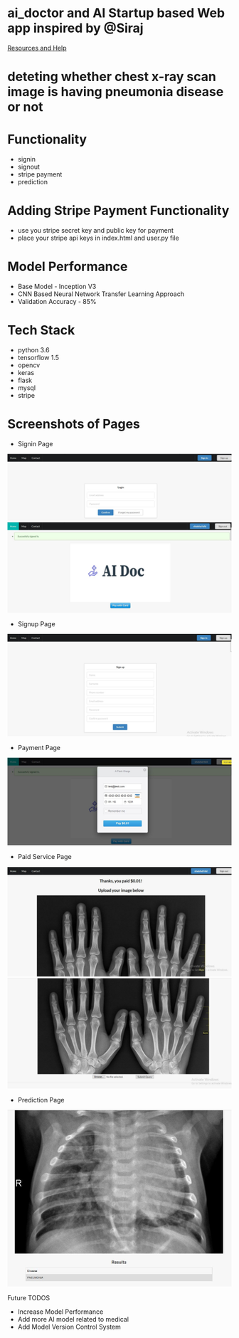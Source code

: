 # ai_doctor and AI Startup based Web app inspired by @Siraj

[Resources and Help](https://github.com/llSourcell/AI_Startup_Prototype)

# deteting whether chest x-ray scan image is having pneumonia disease or not 


# Functionality
- signin
- signout
- stripe payment
- prediction

# Adding Stripe Payment Functionality
- use you stripe secret key and public key for payment
- place your stripe api keys in index.html and user.py file


# Model Performance

- Base Model - Inception V3 
- CNN Based Neural Network Transfer Learning Approach
- Validation Accuracy - 85%

# Tech Stack

- python 3.6
- tensorflow 1.5
- opencv
- keras
- flask
- mysql
- stripe

# Screenshots of Pages

- Signin Page

![Signin](https://raw.githubusercontent.com/Amir22010/ai_doctor/master/screenshots/signin.JPG)
![Signin1](https://raw.githubusercontent.com/Amir22010/ai_doctor/master/screenshots/signin1.JPG)

- Signup Page

![Signin](https://raw.githubusercontent.com/Amir22010/ai_doctor/master/screenshots/signup.JPG)

- Payment Page

![Payment](https://raw.githubusercontent.com/Amir22010/ai_doctor/master/screenshots/payment.JPG)

- Paid Service Page

![Paid](https://raw.githubusercontent.com/Amir22010/ai_doctor/master/screenshots/paidservice.JPG)
![Paid1](https://raw.githubusercontent.com/Amir22010/ai_doctor/master/screenshots/paidservice1.JPG)

- Prediction Page

![Prediction](https://raw.githubusercontent.com/Amir22010/ai_doctor/master/screenshots/prediction.JPG)


Future TODOS

- Increase Model Performance
- Add more AI model related to medical 
- Add Model Version Control System





